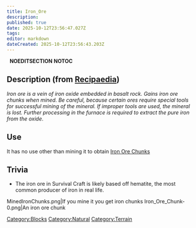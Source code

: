 ```yaml
---
title: Iron_Ore
description: 
published: true
date: 2025-10-12T23:56:47.027Z
tags: 
editor: markdown
dateCreated: 2025-10-12T23:56:43.203Z
---
```


  __NOEDITSECTION__ __NOTOC__

## Description (from [Recipaedia](Recipaedia "wikilink"))

*Iron ore is a vein of iron oxide embedded in basalt rock. Gains iron
ore chunks when mined. Be careful, because certain ores require special
tools for successful mining of the mineral. If improper tools are used,
the mineral is lost. Further processing in the furnace is required to
extract the pure iron from the oxide*.

## Use

It has no use other than mining it to obtain [Iron Ore
Chunks](Iron_Ore_Chunk "wikilink")   

## Trivia

  - The iron ore in Survival Craft is likely based off hematite, the
    most common producer of iron in real life.

MinedIronChunks.png|If you mine it you get iron chunks
Iron_Ore_Chunk-0.png|An iron ore chunk

[Category:Blocks](Category:Blocks "wikilink")
[Category:Natural](Category:Natural "wikilink")
[Category:Terrain](Category:Terrain "wikilink")